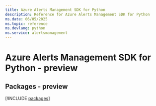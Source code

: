 ```yaml
---
title: Azure Alerts Management SDK for Python
description: Reference for Azure Alerts Management SDK for Python
ms.date: 06/05/2025
ms.topic: reference
ms.devlang: python
ms.service: alertsmanagement
---
```

# Azure Alerts Management SDK for Python - preview
## Packages - preview
[!INCLUDE [packages](alerts-management-index.md)]